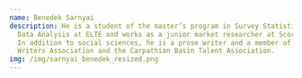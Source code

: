 ```yaml
---
name: Benedek Sarnyai
description: He is a student of the master’s program in Survey Statistics and
  Data Analysis at ELTE and works as a junior market researcher at Scores Group.
  In addition to social sciences, he is a prose writer and a member of the Young
  Writers Association and the Carpathian Basin Talent Association.
img: /img/sarnyai_benedek_resized.png
---
```

